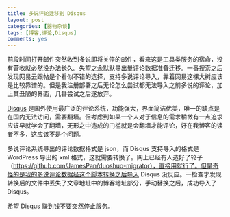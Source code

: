 ```yaml
---
title: 多说评论迁移到 Disqus
layout: post
categories: [器物杂谈]
tags: [博客,评论,Disqus]
comments: yes
---
```


前段时间打开邮件突然收到多说即将关停的邮件，看来这是工具类服务的宿命，没有营收就必然没办法长久。失望之余默默导出量评论数据准备迁移。一番搜索之后发现网易云跟帖是个看似不错的选择，支持多说评论导入，靠着网易这棵大树应该是比较靠谱的。但是我注册部署之后无论怎么尝试都无法导入之前多说的评论，加上其丑陋的界面，几番尝试之后遂放弃。

[Disqus](https://disqus.com) 是国外使用最广泛的评论系统，功能强大，界面简洁优美，唯一的缺点是在国内无法访问，需要翻墙。但考虑到如果一个人对于信息的需求稍微有一点追求应该早就学会了翻墙，无形之中造成的门槛就是会翻墙才能评论，好在我博客的读者不多，这应该不是个问题。

多说评论系统导出的评论数据格式是 json，而 Disqus 支持导入的格式是 WordPress 导出的 xml 格式，这就需要转换了。网上已经有人造好了轮子（https://github.com/JamesPan/duoshuo-migrator），直接用就行了。但是奇怪的是我的多说评论数据经这个脚本转换之后导入 Disqus 没反应。一检查才发现转换后的文件中丢失了文章地址中的博客地址部分，手动替换之后，成功导入了 Disqus。

希望 Disqus 赚到钱不要突然停止服务。

